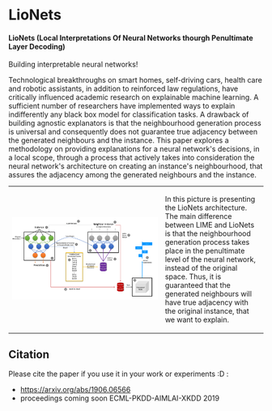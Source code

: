 # LioNets 
<h4>LioNets (Local Interpretations Of Neural Networks thourgh Penultimate Layer Decoding)</h4> 

Building interpretable neural networks!

Technological breakthroughs on smart homes, self-driving cars, health care and robotic assistants, in addition to reinforced law regulations, have critically influenced academic research on explainable machine learning. A sufficient number of researchers have implemented ways to explain indifferently any black box model for classification tasks. A drawback of building agnostic explanators is that the neighbourhood generation process is universal and consequently does not guarantee true adjacency between the generated neighbours and the instance. This paper explores a methodology on providing explanations for a neural network's decisions, in a local scope, through a process that actively takes into consideration the neural network's architecture on creating an instance's neighbourhood, that assures the adjacency among the generated neighbours and the instance.


<table align="center">
    <tr>
        <td width="60%"> <img src="https://github.com/iamollas/LioNets/raw/master/lionetsArchitecture.png" width="100%"></td>
        <td width="40%"><p>In this picture is presenting the LioNets architecture. The main difference between LIME and LioNets is that the neighbourhood generation process takes place in the penultimate level of the neural network, instead of the original space. Thus, it is guaranteed that the generated neighbours will have true adjacency with the original instance, that we want to explain.</p></td>
    </tr>
</table>

## Citation
Please cite the paper if you use it in your work or experiments :D :

- https://arxiv.org/abs/1906.06566
- proceedings coming soon ECML-PKDD-AIMLAI-XKDD 2019
